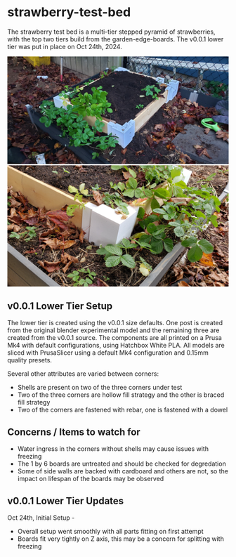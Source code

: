 # strawberry-test-bed

The strawberry test bed is a multi-tier stepped pyramid of strawberries, with the top two tiers build from the garden-edge-boards. The v0.0.1 lower tier was put in place on Oct 24th, 2024.

![Assembled Image](../resources/v0.0.1/v001_bed_assembled.jpg)
![Assembled Image](../resources/v0.0.1/v001_bed_assembled_shell.jpg)

## v0.0.1 Lower Tier Setup

The lower tier is created using the v0.0.1 size defaults. One post is created from the original blender experimental model and the remaining three are created from the v0.0.1 source. The components are all printed on a Prusa Mk4 with default configurations, using Hatchbox White PLA. All models are sliced with PrusaSlicer using a default Mk4 configuration and 0.15mm quality presets.

Several other attributes are varied between corners:
- Shells are present on two of the three corners under test
- Two of the three corners are hollow fill strategy and the other is braced fill strategy
- Two of the corners are fastened with rebar, one is fastened with a dowel

## Concerns / Items to watch for
- Water ingress in the corners without shells may cause issues with freezing
- The 1 by 6 boards are untreated and should be checked for degredation
- Some of side walls are backed with cardboard and others are not, so the impact on lifespan of the boards may be observed

## v0.0.1 Lower Tier Updates

Oct 24th, Initial Setup -
- Overall setup went smoothly with all parts fitting on first attempt
- Boards fit very tightly on Z axis, this may be a concern for splitting with freezing
